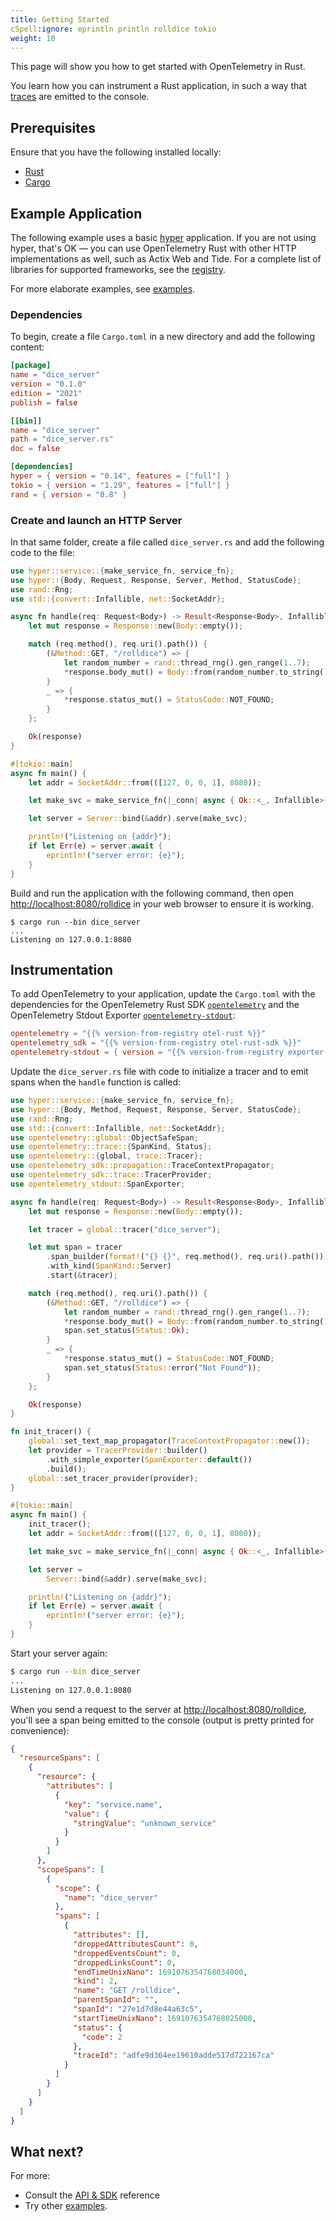 ```yaml
---
title: Getting Started
cSpell:ignore: eprintln println rolldice tokio
weight: 10
---
```


This page will show you how to get started with OpenTelemetry in Rust.

You learn how you can instrument a Rust application, in such a way
that [traces][] are emitted to the console.

## Prerequisites

Ensure that you have the following installed locally:

- [Rust](https://www.rust-lang.org/)
- [Cargo](https://doc.rust-lang.org/cargo/)

## Example Application

The following example uses a basic [hyper](https://hyper.rs/) application. If
you are not using hyper, that's OK — you can use OpenTelemetry Rust with other
HTTP implementations as well, such as Actix Web and Tide. For a complete list of
libraries for supported frameworks, see the
[registry](/ecosystem/registry/?component=instrumentation&language=rust).

For more elaborate examples, see [examples](/docs/languages/rust/examples/).

### Dependencies

To begin, create a file `Cargo.toml` in a new directory and add the following
content:

```toml
[package]
name = "dice_server"
version = "0.1.0"
edition = "2021"
publish = false

[[bin]]
name = "dice_server"
path = "dice_server.rs"
doc = false

[dependencies]
hyper = { version = "0.14", features = ["full"] }
tokio = { version = "1.29", features = ["full"] }
rand = { version = "0.8" }
```

### Create and launch an HTTP Server

In that same folder, create a file called `dice_server.rs` and add the following
code to the file:

```rust
use hyper::service::{make_service_fn, service_fn};
use hyper::{Body, Request, Response, Server, Method, StatusCode};
use rand::Rng;
use std::{convert::Infallible, net::SocketAddr};

async fn handle(req: Request<Body>) -> Result<Response<Body>, Infallible> {
    let mut response = Response::new(Body::empty());

    match (req.method(), req.uri().path()) {
        (&Method::GET, "/rolldice") => {
            let random_number = rand::thread_rng().gen_range(1..7);
            *response.body_mut() = Body::from(random_number.to_string());
        }
        _ => {
            *response.status_mut() = StatusCode::NOT_FOUND;
        }
    };

    Ok(response)
}

#[tokio::main]
async fn main() {
    let addr = SocketAddr::from(([127, 0, 0, 1], 8080));

    let make_svc = make_service_fn(|_conn| async { Ok::<_, Infallible>(service_fn(handle)) });

    let server = Server::bind(&addr).serve(make_svc);

    println!("Listening on {addr}");
    if let Err(e) = server.await {
        eprintln!("server error: {e}");
    }
}
```

Build and run the application with the following command, then open
<http://localhost:8080/rolldice> in your web browser to ensure it is working.

```console
$ cargo run --bin dice_server
...
Listening on 127.0.0.1:8080
```

## Instrumentation

To add OpenTelemetry to your application, update the `Cargo.toml` with the
dependencies for the OpenTelemetry Rust SDK
[`opentelemetry`](https://crates.io/crates/opentelemetry) and the OpenTelemetry
Stdout Exporter
[`opentelemetry-stdout`](https://crates.io/crates/opentelemetry-stdout):

```toml
opentelemetry = "{{% version-from-registry otel-rust %}}"
opentelemetry_sdk = "{{% version-from-registry otel-rust-sdk %}}"
opentelemetry-stdout = { version = "{{% version-from-registry exporter-rust-stdout %}}", features = ["trace"] }
```

Update the `dice_server.rs` file with code to initialize a tracer and to emit
spans when the `handle` function is called:

```rust
use hyper::service::{make_service_fn, service_fn};
use hyper::{Body, Method, Request, Response, Server, StatusCode};
use rand::Rng;
use std::{convert::Infallible, net::SocketAddr};
use opentelemetry::global::ObjectSafeSpan;
use opentelemetry::trace::{SpanKind, Status};
use opentelemetry::{global, trace::Tracer};
use opentelemetry_sdk::propagation::TraceContextPropagator;
use opentelemetry_sdk::trace::TracerProvider;
use opentelemetry_stdout::SpanExporter;

async fn handle(req: Request<Body>) -> Result<Response<Body>, Infallible> {
    let mut response = Response::new(Body::empty());

    let tracer = global::tracer("dice_server");

    let mut span = tracer
        .span_builder(format!("{} {}", req.method(), req.uri().path()))
        .with_kind(SpanKind::Server)
        .start(&tracer);

    match (req.method(), req.uri().path()) {
        (&Method::GET, "/rolldice") => {
            let random_number = rand::thread_rng().gen_range(1..7);
            *response.body_mut() = Body::from(random_number.to_string());
            span.set_status(Status::Ok);
        }
        _ => {
            *response.status_mut() = StatusCode::NOT_FOUND;
            span.set_status(Status::error("Not Found"));
        }
    };

    Ok(response)
}

fn init_tracer() {
    global::set_text_map_propagator(TraceContextPropagator::new());
    let provider = TracerProvider::builder()
        .with_simple_exporter(SpanExporter::default())
        .build();
    global::set_tracer_provider(provider);
}

#[tokio::main]
async fn main() {
    init_tracer();
    let addr = SocketAddr::from(([127, 0, 0, 1], 8080));

    let make_svc = make_service_fn(|_conn| async { Ok::<_, Infallible>(service_fn(handle)) });

    let server =
        Server::bind(&addr).serve(make_svc);

    println!("Listening on {addr}");
    if let Err(e) = server.await {
        eprintln!("server error: {e}");
    }
}
```

Start your server again:

```sh
$ cargo run --bin dice_server
...
Listening on 127.0.0.1:8080
```

When you send a request to the server at <http://localhost:8080/rolldice>,
you'll see a span being emitted to the console (output is pretty printed for
convenience):

```json
{
  "resourceSpans": [
    {
      "resource": {
        "attributes": [
          {
            "key": "service.name",
            "value": {
              "stringValue": "unknown_service"
            }
          }
        ]
      },
      "scopeSpans": [
        {
          "scope": {
            "name": "dice_server"
          },
          "spans": [
            {
              "attributes": [],
              "droppedAttributesCount": 0,
              "droppedEventsCount": 0,
              "droppedLinksCount": 0,
              "endTimeUnixNano": 1691076354768034000,
              "kind": 2,
              "name": "GET /rolldice",
              "parentSpanId": "",
              "spanId": "27e1d7d8e44a63c5",
              "startTimeUnixNano": 1691076354768025000,
              "status": {
                "code": 2
              },
              "traceId": "adfe9d364ee19610adde517d722167ca"
            }
          ]
        }
      ]
    }
  ]
}
```

## What next?

For more:

- Consult the [API & SDK](/docs/languages/rust/api/) reference
- Try other [examples](/docs/languages/rust/examples/).

[traces]: /docs/concepts/signals/traces/

